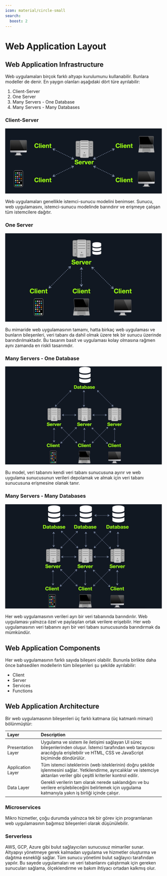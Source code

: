 ```yaml
---
icon: material/circle-small
search:
  boost: 2
---
```


# Web Application Layout

## Web Application Infrastructure

Web uygulamaları birçok farklı altyapı kurulumunu kullanabilir. Bunlara modeller de denir. En yaygın olanları aşağıdaki dört türe ayrılabilir:

1. Client-Server
2. One Server
3. Many Servers - One Database
4. Many Servers - Many Databases

### Client-Server

![](../assets/images/client-server-model.jpg)

Web uygulamaları genellikle istemci-sunucu modelini benimser. Sunucu, web uygulamasını, istemci-sunucu modelinde barındırır ve erişmeye çalışan tüm istemcilere dağıtır.

### One Server

![](../assets/images/one-server-arch.jpg)

Bu mimaride web uygulamasının tamamı, hatta birkaç web uygulaması ve bunların bileşenleri, veri tabanı da dahil olmak üzere tek bir sunucu üzerinde barındırılmaktadır. Bu tasarım basit ve uygulaması kolay olmasına rağmen aynı zamanda en riskli tasarımdır.

### Many Servers - One Database

![](../assets/images/many-server-one-db-arch.jpg)

Bu model, veri tabanını kendi veri tabanı sunucusuna ayırır ve web uygulama sunucusunun verileri depolamak ve almak için veri tabanı sunucusuna erişmesine olanak tanır.

### Many Servers - Many Databases

![](../assets/images/many-server-many-db-arch.jpg)

Her web uygulamasının verileri ayrı bir veri tabanında barındırılır. Web uygulaması yalnızca özel ve paylaşılan ortak verilere erişebilir. Her web uygulamasının veri tabanını ayrı bir veri tabanı sunucusunda barındırmak da mümkündür.

## Web Application Components

Her web uygulamasının farklı sayıda bileşeni olabilir. Bununla birlikte daha önce bahsedilen modellerin tüm bileşenleri şu şekilde ayrılabilir:

* Client
* Server
* Services
* Functions

## Web Application Architecture

Bir web uygulamasının bileşenleri üç farklı katmana (üç katmanlı mimari) bölünmüştür:

| Layer | Description |
|:---|:---|
| Presentation Layer | Uygulama ve sistem ile iletişimi sağlayan UI süreç bileşenlerinden oluşur. İstemci tarafından web tarayıcısı aracılığıyla erişilebilir ve HTML, CSS ve JavaScript biçiminde döndürülür. |
| Application Layer | Tüm istemci isteklerinin (web isteklerinin) doğru şekilde işlenmesini sağlar. Yetkilendirme, ayrıcalıklar ve istemciye aktarılan veriler gibi çeşitli kriterler kontrol edilir. |
| Data Layer | Gerekli verilerin tam olarak nerede saklandığını ve bu verilere erişilebileceğini belirlemek için uygulama katmanıyla yakın iş birliği içinde çalışır. |

### Microservices

Mikro hizmetler, çoğu durumda yalnızca tek bir görev için programlanan web uygulamasının bağımsız bileşenleri olarak düşünülebilir.

### Serverless

AWS, GCP, Azure gibi bulut sağlayıcıları sunucusuz mimariler sunar. Altyapıyı yönetmeye gerek kalmadan uygulama ve hizmetler oluşturma ve dağıtma esnekliği sağlar. Tüm sunucu yönetimi bulut sağlayıcı tarafından yapılır. Bu sayede uygulamaları ve veri tabanlarını çalıştırmak için gereken sunucuları sağlama, ölçeklendirme ve bakım ihtiyacı ortadan kalkmış olur.
